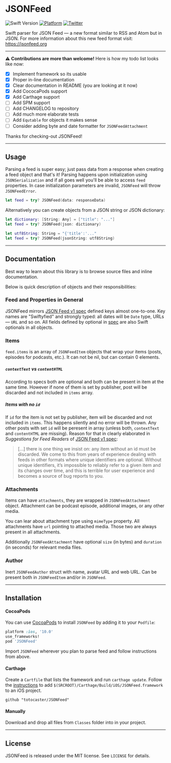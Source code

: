 # JSONFeed

![Swift Version](https://img.shields.io/badge/swift-3.0-orange.svg?style=flat)
[![Platform](https://img.shields.io/cocoapods/p/JSONFeed.svg?style=flat)](http://cocoapods.org/pods/Typist)
[![Twitter](https://img.shields.io/badge/twitter-@totocaster-blue.svg)](http://twitter.com/totocaster)

Swift parser for JSON Feed — a new format similar to RSS and Atom but in JSON. For more information about this new feed format visit: https://jsonfeed.org

---

⚠️ **Contributions are more than welcome!** Here is how my todo list looks like now:

- [x] Implement framework so its usable
- [x] Proper in-line documentation
- [x] Clear documentation in README (you are looking at it now)
- [x] Add CococaPods support
- [x] Add Carthage support
- [ ] Add SPM support
- [ ] Add CHANGELOG to repository
- [ ] Add much more elaborate tests
- [ ] Add `Equtable` for objects it makes sense
- [ ] Consider adding byte and date formatter for `JSONFeedAttachment`

Thanks for checking-out JSONFeed!

---

## Usage

Parsing a feed is super easy; just pass data from a response when creating a feed object and that's it! Parsing happens upon initialization using `JSONSerialization` and if all goes well you'll be able to access `feed` properties. In case initialization parameters are invalid, `JSONFeed` will throw `JSONFeedError`.

```swift
let feed = try? JSONFeed(data: responseData)
```

Alternatively you can create objects from a JSON string or JSON dictionary:

```swift
let dictionary: [String: Any] = ["title": "..."]
let feed = try? JSONFeed(json: dictionary)
```

```swift
let utf8String: String = "{'title':'..."
let feed = try? JSONFeed(jsonString: utf8String)
```
---

## Documentation

Best way to learn about this library is to browse source files and inline documentation. 

Below is quick description of objects and their responsibilities:

### Feed and Properties in General 

JSONFeed mirrors [JSON Feed v1 spec][v1] defined keys almost one-to-one. Key names are "Swiftyfied" and strongly typed: all dates will be `Date` type, URLs — `URL` and so on. All fields defined by optional in [spec][v1] are also Swift optionals in all objects.

### Items

`feed.items` is an array of `JSONFeedItem` objects that wrap your items (posts, episodes for podcasts, etc.). It can not be nil, but can contain 0 elements.

##### `contextText` vs `contentHTML` 

According to specs both are optional and both can be present in item at the same time. However if none of them is set by publisher, post will be discarded and not included in `items` array.
 
##### Items with no `id`

If `id` for the item is not set by publisher, item will be discarded and not included in `items`. This happens silently and no error will be thrown. Any other posts with set `id` will be peresent in array (unless both, `contextText` and `contentHTML` are missing). Reason for that in clearly elaborated in _Suggestions for Feed Readers_ of [JSON Feed v1 spec][v1]:

> [...] there is one thing we insist on: any item without an id must be discarded. We come to this from years of experience dealing with feeds in other formats where unique identifiers are optional. Without unique identifiers, it’s impossible to reliably refer to a given item and its changes over time, and this is terrible for user experience and becomes a source of bug reports to you. 


### Attachments

Items can have `attachments`, they are wrapped in `JSONFeedAttachment` object. Attachment can be podcast episode, additional images, or any other media.

You can lear about attachment type using `mimeType` property. All attachments have `url` pointing to attached media. Those two are always present in all attachments.

Additionally `JSONFeedAttachment` have optional `size` (in bytes) and `duration` (in seconds) for relevant media files.

### Author

Inert `JSONFeedAuthor` struct with name, avatar URL and web URL. Can be present both in `JSONFeedItem` and/or in `JSONFeed`.

---

## Installation

#### CocoaPods
You can use [CocoaPods](http://cocoapods.org/) to install `JSONFeed` by adding it to your `Podfile`:

```ruby
platform :ios, '10.0'
use_frameworks!
pod 'JSONFeed'
```

Import `JSONFeed` wherever you plan to parse feed and follow instructions from above.


#### Carthage
Create a `Cartfile` that lists the framework and run `carthage update`. Follow the [instructions](https://github.com/Carthage/Carthage#if-youre-building-for-ios) to add `$(SRCROOT)/Carthage/Build/iOS/JSONFeed.framework` to an iOS project.

```
github "totocaster/JSONFeed"
```

#### Manually
Download and drop all files from ```Classes``` folder into in your project.

---

## License

JSONFeed is released under the MIT license. See ``LICENSE`` for details.

[v1]: https://jsonfeed.org/version/1
